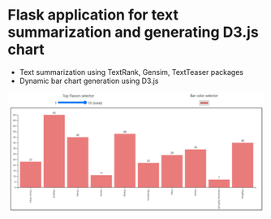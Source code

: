 # Flask application for text summarization and generating D3.js chart

* Text summarization using TextRank, Gensim, TextTeaser packages
* Dynamic bar chart generation using D3.js

![alt text](https://github.com/hims001/Flask_TextSummarization_D3/blob/master/Flask_App/static/d3.png?raw=true)
